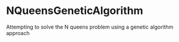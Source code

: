 # NQueensGeneticAlgorithm
 Attempting to solve the N queens problem using a genetic algorithm approach
